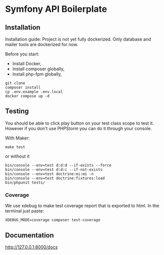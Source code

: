 # Symfony API Boilerplate 

## Installation

Installation guide:
Project is not yet fully dockerized. Only database and mailer tools are dockerized for now.

Before you start:

- Install Docker,
- Install composer globally,
- Install php-fpm globally,

```shell
git clone 
composer install
cp .env.example .env.local
docker compose up -d
```

## Testing

You should be able to click play button on your test class scope to test it.
However if you don't use PHPStorm you can do it through your console.

With Maker:

```shell
make test
```

or without it

```shell
bin/console --env=test d:d:d --if-exists --force
bin/console --env=test d:d:c --if-not-exists
bin/console --env=test doctrine:mi:mi -n
bin/console --env=test doctrine:fixtures:load
bin/phpunit tests/
```

### Coverage

We use xdebug to make test coverage report that is exported to html. In the terminal just paste:

```shell
XDEBUG_MODE=coverage composer test-coverage
```

## Documentation

http://127.0.0.1:8000/docs
